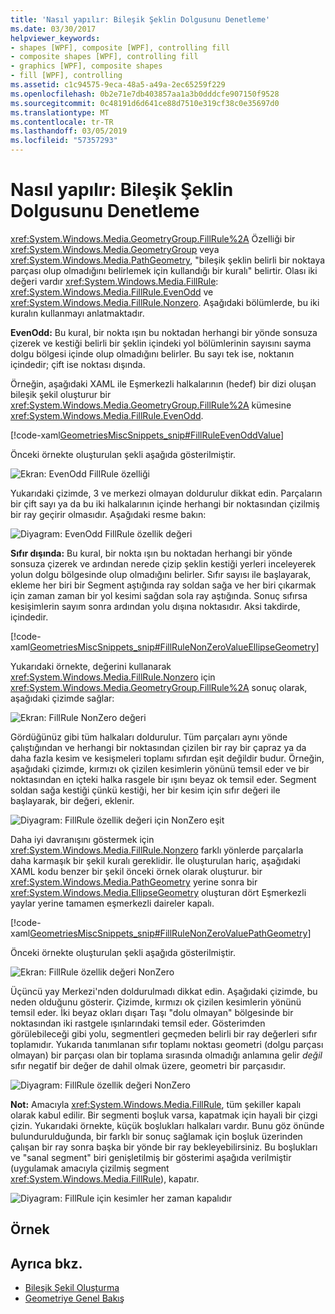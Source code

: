 ```yaml
---
title: 'Nasıl yapılır: Bileşik Şeklin Dolgusunu Denetleme'
ms.date: 03/30/2017
helpviewer_keywords:
- shapes [WPF], composite [WPF], controlling fill
- composite shapes [WPF], controlling fill
- graphics [WPF], composite shapes
- fill [WPF], controlling
ms.assetid: c1c94575-9eca-48a5-a49a-2ec65259f229
ms.openlocfilehash: 0b2e71e7db403857aa1a3b0dddcfe907150f9528
ms.sourcegitcommit: 0c48191d6d641ce88d7510e319cf38c0e35697d0
ms.translationtype: MT
ms.contentlocale: tr-TR
ms.lasthandoff: 03/05/2019
ms.locfileid: "57357293"
---
```

# <a name="how-to-control-the-fill-of-a-composite-shape"></a>Nasıl yapılır: Bileşik Şeklin Dolgusunu Denetleme
<xref:System.Windows.Media.GeometryGroup.FillRule%2A> Özelliği bir <xref:System.Windows.Media.GeometryGroup> veya <xref:System.Windows.Media.PathGeometry>, "bileşik şeklin belirli bir noktaya parçası olup olmadığını belirlemek için kullandığı bir kuralı" belirtir. Olası iki değeri vardır <xref:System.Windows.Media.FillRule>: <xref:System.Windows.Media.FillRule.EvenOdd> ve <xref:System.Windows.Media.FillRule.Nonzero>. Aşağıdaki bölümlerde, bu iki kuralın kullanmayı anlatmaktadır.  
  
 **EvenOdd:** Bu kural, bir nokta ışın bu noktadan herhangi bir yönde sonsuza çizerek ve kestiği belirli bir şeklin içindeki yol bölümlerinin sayısını sayma dolgu bölgesi içinde olup olmadığını belirler. Bu sayı tek ise, noktanın içindedir; çift ise noktası dışında.  
  
 Örneğin, aşağıdaki XAML ile Eşmerkezli halkalarının (hedef) bir dizi oluşan bileşik şekil oluşturur bir <xref:System.Windows.Media.GeometryGroup.FillRule%2A> kümesine <xref:System.Windows.Media.FillRule.EvenOdd>.  
  
 [!code-xaml[GeometriesMiscSnippets_snip#FillRuleEvenOddValue](~/samples/snippets/xaml/VS_Snippets_Wpf/GeometriesMiscSnippets_snip/XAML/FillRuleExample.xaml#fillruleevenoddvalue)]  
  
 Önceki örnekte oluşturulan şekli aşağıda gösterilmiştir.  
  
 ![Ekran: EvenOdd FillRule özelliği](./media/fillruleevenoddfirstone.png "FillRuleEvenOddFirstOne")  
  
 Yukarıdaki çizimde, 3 ve merkezi olmayan doldurulur dikkat edin. Parçaların bir çift sayı ya da bu iki halkalarının içinde herhangi bir noktasından çizilmiş bir ray geçirir olmasıdır. Aşağıdaki resme bakın:  
  
 ![Diyagram: EvenOdd FillRule özellik değeri](./media/fillruleevenodd2.png "FillRuleEvenOdd2")  
  
 **Sıfır dışında:** Bu kural, bir nokta ışın bu noktadan herhangi bir yönde sonsuza çizerek ve ardından nerede çizip şeklin kestiği yerleri inceleyerek yolun dolgu bölgesinde olup olmadığını belirler. Sıfır sayısı ile başlayarak, ekleme her biri bir Segment aştığında ray soldan sağa ve her biri çıkarmak için zaman zaman bir yol kesimi sağdan sola ray aştığında. Sonuç sıfırsa kesişimlerin sayım sonra ardından yolu dışına noktasıdır. Aksi takdirde, içindedir.  
  
 [!code-xaml[GeometriesMiscSnippets_snip#FillRuleNonZeroValueEllipseGeometry](~/samples/snippets/xaml/VS_Snippets_Wpf/GeometriesMiscSnippets_snip/XAML/FillRuleExample.xaml#fillrulenonzerovalueellipsegeometry)]  
  
 Yukarıdaki örnekte, değerini kullanarak <xref:System.Windows.Media.FillRule.Nonzero> için <xref:System.Windows.Media.GeometryGroup.FillRule%2A> sonuç olarak, aşağıdaki çizimde sağlar:  
  
 ![Ekran: FillRule NonZero değeri](./media/fillrulenonzero1.png "FillRuleNonZero1")  
  
 Gördüğünüz gibi tüm halkaları doldurulur. Tüm parçaları aynı yönde çalıştığından ve herhangi bir noktasından çizilen bir ray bir çapraz ya da daha fazla kesim ve kesişmeleri toplamı sıfırdan eşit değildir budur. Örneğin, aşağıdaki çizimde, kırmızı ok çizilen kesimlerin yönünü temsil eder ve bir noktasından en içteki halka rasgele bir ışını beyaz ok temsil eder. Segment soldan sağa kestiği çünkü kestiği, her bir kesim için sıfır değeri ile başlayarak, bir değeri, eklenir.  
  
 ![Diyagram: FillRule özellik değeri için NonZero eşit](./media/fillrulenonzero2.png "FillRuleNonZero2")  
  
 Daha iyi davranışını göstermek için <xref:System.Windows.Media.FillRule.Nonzero> farklı yönlerde parçalarla daha karmaşık bir şekil kuralı gereklidir. İle oluşturulan hariç, aşağıdaki XAML kodu benzer bir şekil önceki örnek olarak oluşturur. bir <xref:System.Windows.Media.PathGeometry> yerine sonra bir <xref:System.Windows.Media.EllipseGeometry> oluşturan dört Eşmerkezli yaylar yerine tamamen eşmerkezli daireler kapalı.  
  
 [!code-xaml[GeometriesMiscSnippets_snip#FillRuleNonZeroValuePathGeometry](~/samples/snippets/xaml/VS_Snippets_Wpf/GeometriesMiscSnippets_snip/XAML/FillRuleExample.xaml#fillrulenonzerovaluepathgeometry)]  
  
 Önceki örnekte oluşturulan şekli aşağıda gösterilmiştir.  
  
 ![Ekran: FillRule özellik değeri NonZero](./media/fillrulenonzero3.png "FillRuleNonZero3")  
  
 Üçüncü yay Merkezi'nden doldurulmadı dikkat edin. Aşağıdaki çizimde, bu neden olduğunu gösterir. Çizimde, kırmızı ok çizilen kesimlerin yönünü temsil eder. İki beyaz okları dışarı Taşı "dolu olmayan" bölgesinde bir noktasından iki rastgele ışınlarındaki temsil eder. Gösterimden görülebileceği gibi yolu, segmentleri geçmeden belirli bir ray değerleri sıfır toplamıdır. Yukarıda tanımlanan sıfır toplamı noktası geometri (dolgu parçası olmayan) bir parçası olan bir toplama sırasında olmadığı anlamına gelir *değil* sıfır negatif bir değer de dahil olmak üzere, geometri bir parçasıdır.  
  
 ![Diyagram: FillRule özellik değeri NonZero](./media/fillrulenonzero4.png "FillRuleNonZero4")  
  
 **Not:** Amacıyla <xref:System.Windows.Media.FillRule>, tüm şekiller kapalı olarak kabul edilir. Bir segmenti boşluk varsa, kapatmak için hayali bir çizgi çizin. Yukarıdaki örnekte, küçük boşlukları halkaları vardır. Bunu göz önünde bulundurulduğunda, bir farklı bir sonuç sağlamak için boşluk üzerinden çalışan bir ray sonra başka bir yönde bir ray bekleyebilirsiniz. Bu boşlukları ve "sanal segment" biri genişletilmiş bir gösterimi aşağıda verilmiştir (uygulamak amacıyla çizilmiş segment <xref:System.Windows.Media.FillRule>), kapatır.  
  
 ![Diyagram: FillRule için kesimler her zaman kapalıdır](./media/fillruleclosedshapes.png "FillRuleClosedShapes")  
  
## <a name="example"></a>Örnek  
  
## <a name="see-also"></a>Ayrıca bkz.
- [Bileşik Şekil Oluşturma](how-to-create-a-composite-shape.md)
- [Geometriye Genel Bakış](geometry-overview.md)

